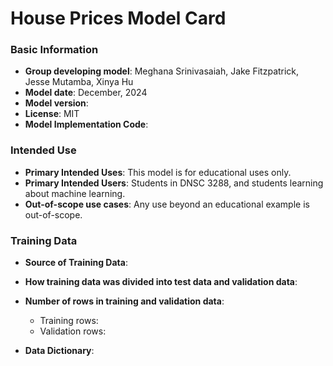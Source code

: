 # House Prices Model Card

### Basic Information

* **Group developing model**: Meghana Srinivasaiah, Jake Fitzpatrick, Jesse Mutamba, Xinya Hu
* **Model date**: December, 2024
* **Model version**:
* **License**: MIT
* **Model Implementation Code**:

### Intended Use
* **Primary Intended Uses**: This model is for educational uses only.
* **Primary Intended Users**: Students in DNSC 3288, and students learning about machine learning.
* **Out-of-scope use cases**: Any use beyond an educational example is out-of-scope.

### Training Data

* **Source of Training Data**:
* **How training data was divided into test data and validation data**:
* **Number of rows in training and validation data**:
  * Training rows:
  * Validation rows:

* **Data Dictionary**:
  
